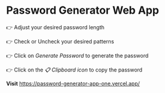 # **Password Generator Web App**

:point_right: Adjust your desired password length 

:point_right: Check or Uncheck your desired patterns

:point_right: Click on *Generate Password* to generate the password

:point_right: Click on the *:clipboard: Clipboard icon* to copy the password


**Visit** https://password-generator-app-one.vercel.app/
